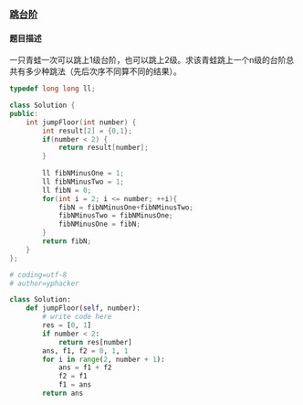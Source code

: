 ### [跳台阶](https://www.nowcoder.com/practice/8c82a5b80378478f9484d87d1c5f12a4?tpId=13&tqId=11161&tPage=1&rp=1&ru=%2Fta%2Fcoding-interviews&qru=%2Fta%2Fcoding-interviews%2Fquestion-ranking)
#### 题目描述
一只青蛙一次可以跳上1级台阶，也可以跳上2级。求该青蛙跳上一个n级的台阶总共有多少种跳法（先后次序不同算不同的结果）。
```c++
typedef long long ll;

class Solution {
public:
    int jumpFloor(int number) {
        int result[2] = {0,1};
        if(number < 2) {
            return result[number];
        }
        
        ll fibNMinusOne = 1;
        ll fibNMinusTwo = 1;
        ll fibN = 0;
        for(int i = 2; i <= number; ++i){
            fibN = fibNMinusOne+fibNMinusTwo;
            fibNMinusTwo = fibNMinusOne;
            fibNMinusOne = fibN;
        }
        return fibN;
    }
};
```

```python
# coding=utf-8
# author=yphacker

class Solution:
    def jumpFloor(self, number):
        # write code here
        res = [0, 1]
        if number < 2:
            return res[number]
        ans, f1, f2 = 0, 1, 1
        for i in range(2, number + 1):
            ans = f1 + f2
            f2 = f1
            f1 = ans
        return ans
```
